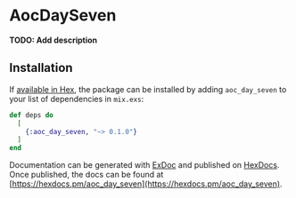 # AocDaySeven

**TODO: Add description**

## Installation

If [available in Hex](https://hex.pm/docs/publish), the package can be installed
by adding `aoc_day_seven` to your list of dependencies in `mix.exs`:

```elixir
def deps do
  [
    {:aoc_day_seven, "~> 0.1.0"}
  ]
end
```

Documentation can be generated with [ExDoc](https://github.com/elixir-lang/ex_doc)
and published on [HexDocs](https://hexdocs.pm). Once published, the docs can
be found at [https://hexdocs.pm/aoc_day_seven](https://hexdocs.pm/aoc_day_seven).

